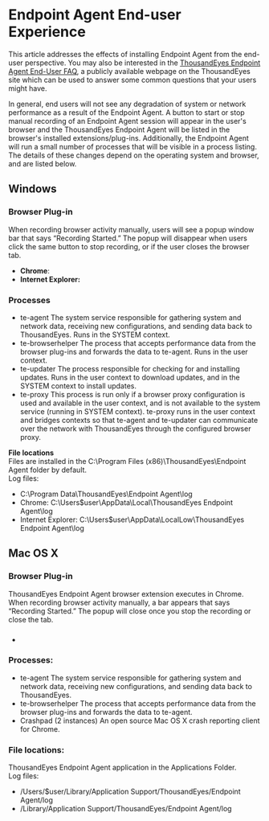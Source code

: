# Endpoint Agent End-user Experience

This article addresses the effects of installing Endpoint Agent from the end-user perspective.  You may also be interested in the [ThousandEyes Endpoint Agent End-User FAQ](https://www.thousandeyes.com/product/endpoint-agents/end-user-faq), a publicly available webpage on the ThousandEyes site which can be used to answer some common questions that your users might have.

In general, end users will not see any degradation of system or network performance as a result of the Endpoint Agent. A button to start or stop manual recording of an Endpoint Agent session will appear in the user's browser and the ThousandEyes Endpoint Agent will be listed in the browser's installed extensions/plug-ins.  Additionally, the Endpoint Agent will run a small number of processes that will be visible in a process listing.  The details of these changes depend on the operating system and browser, and are listed below.

## **Windows**

### Browser Plug-in

 When recording browser activity manually, users will see a popup window bar that says “Recording Started.” The popup will disappear when users click the same button to stop recording, or if the user closes the browser tab.

* **Chrome**:
* ​​**Internet Explorer:**

### Processes

* te-agent  The system service responsible for gathering system and network data, receiving new configurations, and sending data back to ThousandEyes. Runs in the SYSTEM context.
* te-browserhelper  The process that accepts performance data from the browser plug-ins and forwards the data to te-agent. Runs in the user context.
* te-updater  The process responsible for checking for and installing updates. Runs in the user context to download updates, and in the SYSTEM context to install updates.
* te-proxy  This process is run only if a browser proxy configuration is used and available in the user context, and is not available to the system service \(running in SYSTEM context\). te-proxy runs in the user context and bridges contexts so that te-agent and te-updater can communicate over the network with ThousandEyes through the configured browser proxy.

**File locations**  
Files are installed in the C:\Program Files \(x86\)\ThousandEyes\Endpoint Agent folder by default.  
Log files:

* C:\Program Data\ThousandEyes\Endpoint Agent\log
* Chrome: C:\Users\$user\AppData\Local\ThousandEyes Endpoint Agent\log
* Internet Explorer: C:\Users\$user\AppData\LocalLow\ThousandEyes Endpoint Agent\log

## **Mac OS X**

### Browser Plug-in

 ThousandEyes Endpoint Agent browser extension executes in Chrome. When recording browser activity manually, a bar appears that says “Recording Started.” The popup will close once you stop the recording or close the tab.

### 

* 
### Processes:

* te-agent  The system service responsible for gathering system and network data, receiving new configurations, and sending data back to ThousandEyes.
* te-browserhelper  The process that accepts performance data from the browser plug-ins and forwards the data to te-agent.
* Crashpad \(2 instances\)  An open source Mac OS X crash reporting client for Chrome.

### File locations:

 ThousandEyes Endpoint Agent application in the Applications Folder.  
Log files:

* /Users/$user/Library/Application Support/ThousandEyes/Endpoint Agent/log
* /Library/Application Support/ThousandEyes/Endpoint Agent/log

